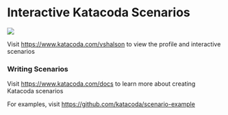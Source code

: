# Interactive Katacoda Scenarios

[![](http://shields.katacoda.com/katacoda/vshalson/count.svg)](https://www.katacoda.com/vshalson "Get your profile on Katacoda.com")

Visit https://www.katacoda.com/vshalson to view the profile and interactive scenarios

### Writing Scenarios
Visit https://www.katacoda.com/docs to learn more about creating Katacoda scenarios

For examples, visit https://github.com/katacoda/scenario-example
